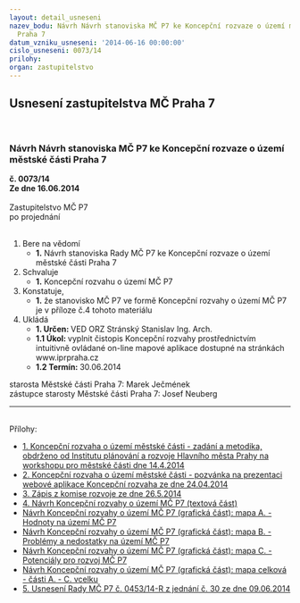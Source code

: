 ```yaml
---
layout: detail_usneseni
nazev_bodu: Návrh Návrh stanoviska MČ P7 ke Koncepční rozvaze o území městské části
  Praha 7
datum_vzniku_usneseni: '2014-06-16 00:00:00'
cislo_usneseni: 0073/14
prilohy: 
organ: zastupitelstvo
---
```

<div id="ucUsn_pList" class="usn">
	<span><h2>Usnesení zastupitelstva MČ Praha 7 </h2>
<br></span><div class="standBody">
<span><h3>Návrh Návrh stanoviska MČ P7 ke Koncepční rozvaze o území městské části Praha 7</h3></span><div class="center">
		<strong>č. 0073/14</strong><br>
	</div>
<div class="center">
		<strong>Ze dne 16.06.2014</strong><br><br>
	</div>Zastupitelstvo MČ P7<br> po projednání<br><br><ol>
<li>Bere na vědomí<ul><li>
<strong>1.</strong> Návrh stanoviska Rady MČ P7 ke Koncepční rozvaze o území městské části Praha 7</li></ul>
</li>
<li>Schvaluje<ul><li>
<strong>1.</strong> Koncepční rozvahu o území MČ P7</li></ul>
</li>
<li>Konstatuje,<ul><li>
<strong>1.</strong> že stanovisko MČ P7 ve formě Koncepční rozvahy o území MČ P7 je v příloze č.4 tohoto materiálu</li></ul>
</li>
<li>Ukládá<ul>
<li>
<strong>1. Určen: </strong>VED ORZ  Stránský  Stanislav Ing. Arch.</li>
<li>
<strong>1.1 Úkol: </strong>vyplnit čistopis Koncepční rozvahy prostřednictvím intuitivně ovládané on-line mapové aplikace dostupné na stránkách www.iprpraha.cz</li>
<li>
<strong>1.2 Termín: </strong>30.06.2014</li>
</ul>
</li>
</ol>starosta Městské části Praha 7: Marek Ječmének<br>zástupce starosty Městské části Praha 7: Josef Neuberg<hr>
<br>Přílohy: <ul>
<li><a href="/zdroj.aspx?typ=4&amp;id=56682&amp;sh=1062017557" target="_blank" title="Soubor (.pdf 266,1 kB)-nové okno">1. Koncepční rozvaha o území městské části - zadání a metodika, obdrženo od Institutu plánování a rozvoje Hlavního města Prahy na workshopu pro městské části dne 14.4.2014</a></li> <li><a href="/zdroj.aspx?typ=4&amp;id=56683&amp;sh=1062119797" target="_blank" title="Soubor (.jpg 824,5 kB)-nové okno">2. Koncepční rozvaha o území městské části - pozvánka na prezentaci webové aplikace Koncepční rozvaha ze dne 24.04.2014</a></li> <li><a href="/zdroj.aspx?typ=4&amp;id=56684&amp;sh=1062077141" target="_blank" title="Soubor (.doc 62,5 kB)-nové okno">3. Zápis z komise rozvoje ze dne 26.5.2014 </a></li> <li><a href="/zdroj.aspx?typ=4&amp;id=56685&amp;sh=1062179125" target="_blank" title="Soubor (.pdf 210,7 kB)-nové okno">4. Návrh Koncepční rozvahy o území MČ P7 (textová část)</a></li> <li><a href="/zdroj.aspx?typ=4&amp;id=56686&amp;sh=1062152853" target="_blank" title="Soubor (.pdf 716,7 kB)-nové okno">    Návrh Koncepční rozvahy o území MČ P7 (grafická část): mapa A. - Hodnoty na území MČ P7</a></li> <li><a href="/zdroj.aspx?typ=4&amp;id=56687&amp;sh=1061206517" target="_blank" title="Soubor (.pdf 720,3 kB)-nové okno">    Návrh Koncepční rozvahy o území MČ P7 (grafická část): mapa B. - Problémy a nedostatky na území MČ P7</a></li> <li><a href="/zdroj.aspx?typ=4&amp;id=56688&amp;sh=1061720405" target="_blank" title="Soubor (.pdf 711,7 kB)-nové okno">     Návrh Koncepční rozvahy o území MČ P7 (grafická část): mapa C. - Potenciály pro rozvoj MČ P7</a></li> <li><a href="/zdroj.aspx?typ=4&amp;id=56689&amp;sh=1061692853" target="_blank" title="Soubor (.pdf 733,6 kB)-nové okno">     Návrh Koncepční rozvahy o území MČ P7 (grafická část): mapa celková - části A. - C. vcelku</a></li> <li><a href="/zdroj.aspx?typ=4&amp;id=56690&amp;sh=-1942326283" target="_blank" title="Soubor (.doc 32 kB)-nové okno">5. Usnesení Rady MČ P7 č. 0453/14-R z jednání č. 30 ze dne 09.06.2014</a></li> </ul>
</div>
</div>